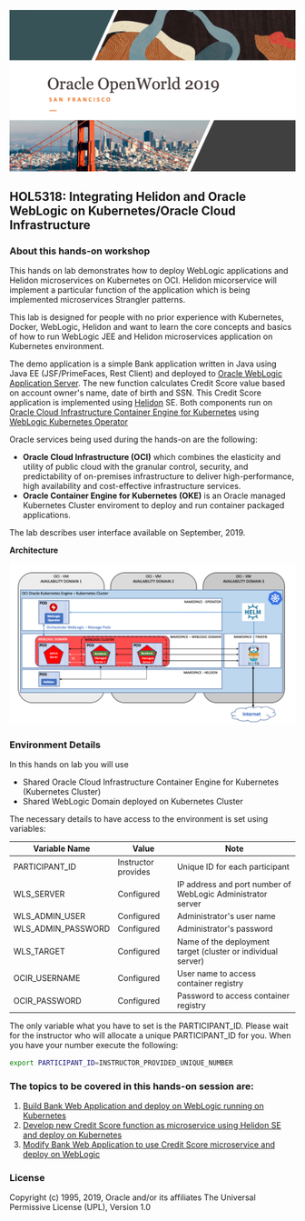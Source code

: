 ![](tutorials/images/hol.logo.png)

## HOL5318: Integrating Helidon and Oracle WebLogic on Kubernetes/Oracle Cloud Infrastructure ##

### About this hands-on workshop ###

This hands on lab demonstrates how to deploy WebLogic applications and Helidon microservices on Kubernetes on OCI. Helidon micorservice will implement a particular function of the application which is being implemented microservices Strangler patterns.

This lab is designed for people with no prior experience with Kubernetes, Docker, WebLogic, Helidon and want to learn the core concepts and basics of how to run WebLogic JEE and Helidon microservices application on Kubernetes environment.

The demo application is a simple Bank application written in Java using Java EE (JSF/PrimeFaces, Rest Client) and deployed to [Oracle WebLogic Application Server](https://www.oracle.com/middleware/technologies/weblogic.html).
The new function calculates Credit Score value based on account owner's name, date of birth and SSN. This Credit Score  application is implemented using [Helidon](https://helidon.io/#/) SE.
Both components run on [Oracle Cloud Infrastructure Container Engine for Kubernetes](https://docs.cloud.oracle.com/iaas/Content/ContEng/Concepts/contengoverview.htm) using [WebLogic Kubernetes Operator](https://github.com/oracle/weblogic-kubernetes-operator)

Oracle services being used during the hands-on are the following:

+ **Oracle Cloud Infrastructure (OCI)** which combines the elasticity and utility of public cloud with the granular control, security, and predictability of on-premises infrastructure to deliver high-performance, high availability and cost-effective infrastructure services.
+ **Oracle Container Engine for Kubernetes (OKE)** is an Oracle managed Kubernetes Cluster enviroment to deploy and run container packaged applications.

The lab describes user interface available on September, 2019.

**Architecture**

![](tutorials/images/architecture.png)

### Environment Details ###

In this hands on lab you will use
- Shared Oracle Cloud Infrastructure Container Engine for Kubernetes (Kubernetes Cluster)
- Shared WebLogic Domain deployed on Kubernetes Cluster

The necessary details to have access to the environment is set using variables:

|Variable Name|Value|Note|
| ----------- | --- | -- |
|PARTICIPANT_ID|Instructor provides|Unique ID for each participant|
|WLS_SERVER|Configured|IP address and port number of WebLogic Administrator server
|WLS_ADMIN_USER|Configured|Administrator's user name|
|WLS_ADMIN_PASSWORD|Configured|Administrator's password|
|WLS_TARGET|Configured| Name of the deployment target (cluster or individual server)|
|OCIR_USERNAME|Configured|User name to access container registry|
|OCIR_PASSWORD|Configured|Password to access container registry|

The only variable what you have to set is the PARTICIPANT_ID. Please wait for the instructor who will allocate a unique PARTICIPANT_ID for you. When you have your number execute the following:
```bash
export PARTICIPANT_ID=INSTRUCTOR_PROVIDED_UNIQUE_NUMBER
```


### The topics to be covered in this hands-on session are: ###

1. [Build Bank Web Application and deploy on WebLogic running on Kubernetes](tutorials/1.build.bank.webapp.md)
2. [Develop new Credit Score function as microservice using Helidon SE and deploy on Kubernetes](tutorials/2.build.creditscore.helidon.microservice.md)
3. [Modify Bank Web Application to use Credit Score microservice and deploy on WebLogic](tutorials/3.modify.bank.webapp.md)

### License ###
Copyright (c) 1995, 2019, Oracle and/or its affiliates
The Universal Permissive License (UPL), Version 1.0
